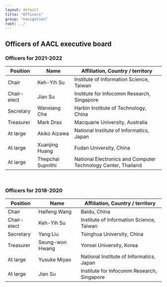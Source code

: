 ```yaml
---
layout: default
title: "Officers"
group: "navigation"
root: ../
---
```


<!-- 
<ul>
    {% for year in (2018..2018) reversed %}
    <li><a href="{{ root }}officers-{{ year }}.html">Officers for {{ year }}</a></li>
    {% endfor %}
</ul>
 -->

Officers of AACL executive board
--------------------------------

<h3>Officers for 2021-2022</h3>

| Position   | Name             | Affiliation, Country / territory    		| 
|------------|------------------|-------------------------------------------|
| Chair      | Keh-Yih Su		| Institute of Information Science, Taiwan	|
| Chair-elect| Jian Su			| Institute for Infocomm Research, Singapore|
| Secretary  | Wanxiang Che	    | Harbin Institute of Technology, China		|
| Treasurer  | Mark Dras		| Macquarie University, Australia 			|
| At large   | Akiko Aizawa     | National Institute of Informatics, Japan 	|
| At large   | Xuanjing Huang   | Fudan University, China					|
| At large   | Thepchai Supnithi| National Electronics and Computer Technology Center, Thailand  		    |

<br>
<h3>Officers for 2018-2020</h3>

| Position   | Name             | Affiliation, Country / territory    		|
|------------|------------------|-------------------------------------------|
| Chair      | Haifeng Wang		| Baidu, China			    				|
| Chair-elect| Keh-Yih Su		| Institute of Information Science, Taiwan	|
| Secretary  | Yang Liu	        | Tsinghua University, China          		|
| Treasurer  | Seung-won Hwang  | Yonsei University, Korea     				|
| At large   | Yusuke Miyao     | National Institute of Informatics, Japan 	|
| At large   | Jian Su          | Institute for Infocomm Research, Singapore|
<script>
   var tables, i;
   tables = document.getElementsByTagName('table');
   for (i=0;i<tables.length;i++)
   {
      tables[i].className = 'table table-striped';
   }
</script>